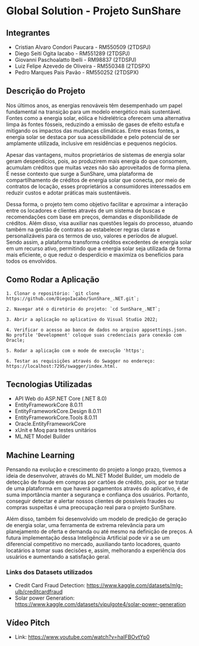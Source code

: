 # Global Solution - Projeto SunShare

## Integrantes
- Cristian Alvaro Condori Paucara - RM550509 (2TDSPJ)
- Diego Seiti Ogita Iacabo - RM551289 (2TDSPJ)
- Giovanni Paschoalatto Ibelli - RM98837 (2TDSPJ)
- Luiz Felipe Azevedo de Oliveira - RM550348 (2TDSPX)
- Pedro Marques Pais Pavão - RM550252 (2TDSPX)

## Descrição do Projeto
Nos últimos anos, as energias renováveis têm desempenhado um papel fundamental na transição para um modelo energético mais sustentável. Fontes como a energia solar, eólica e hidrelétrica oferecem uma alternativa limpa às fontes fósseis, reduzindo a emissão de gases de efeito estufa e mitigando os impactos das mudanças climáticas. Entre essas fontes, a energia solar se destaca por sua acessibilidade e pelo potencial de ser amplamente utilizada, inclusive em residências e pequenos negócios.

Apesar das vantagens, muitos proprietários de sistemas de energia solar geram desperdícios, pois, ao produzirem mais energia do que consomem, acumulam créditos que muitas vezes não são aproveitados de forma plena. É nesse contexto que surge a SunShare, uma plataforma de compartilhamento de créditos de energia solar que conecta, por meio de contratos de locação, esses proprietários a consumidores interessados em reduzir custos e adotar práticas mais sustentáveis. 

Dessa forma, o projeto tem como objetivo facilitar e aproximar a interação entre os locadores e clientes através de um sistema de buscas e recomendações com base em preços, demandas e disponibilidade de créditos. Além disso, visa auxiliar nas questões legais do processo, atuando também na gestão de contratos ao estabelecer regras claras e personalizáveis para os termos de uso, valores e períodos de aluguel. Sendo assim, a plataforma transforma créditos excedentes de energia solar em um recurso ativo, permitindo que a energia solar seja utilizada de forma mais eficiente, o que reduz o desperdício e maximiza os benefícios para todos os envolvidos.

## Como Rodar a Aplicação
    1. Clonar o repositório: `git clone https://github.com/DiegoIacabo/SunShare_.NET.git`;
    
    2. Navegar até o diretório do projeto: `cd SunShare_.NET`;

    3. Abrir a aplicação no aplicativo do Visual Studio 2022;

    4. Verificar o acesso ao banco de dados no arquivo appsettings.json. No profile 'Development' coloque suas credenciais para conexão com Oracle;

    5. Rodar a aplicação com o mode de execução 'https';

    6. Testar as requisições através do Swagger no endereço: https://localhost:7295/swagger/index.html.

## Tecnologias Utilizadas
- API Web do ASP.NET Core (.NET 8.0)
- EntityFrameworkCore 8.0.11
- EntityFrameworkCore.Design 8.0.11
- EntityFrameworkCore.Tools 8.0.11
- Oracle.EntityFrameworkCore 
- xUnit e Moq para testes unitários
- ML.NET Model Builder

## Machine Learning
Pensando na evolução e crescimento do projeto a longo prazo, tivemos a ideia de desenvolver, através do ML.NET Model Builder, um modelo de detecção de fraude em compras por cartões de crédito, pois, por se tratar de uma plataforma em que haverá pagamentos através do aplicativo, é de suma importância manter a segurança e confiança dos usuários. Portanto, conseguir detectar e alertar nossos clientes de possíveis fraudes ou compras suspeitas é uma preocupação real para o projeto SunShare.         

Além disso, também foi desenvolvido um modelo de predição de geração de energia solar, uma ferramenta de extrema relevância para um planejamento de oferta e demanda ou até mesmo na definição de preços. A futura implementação dessa Inteligência Artificial pode vir a se um diferencial competitivo no mercado, auxiliando tanto locadores, quanto locatários a tomar suas decisões e, assim, melhorando a experiência dos usuários e aumentando a satisfação geral. 

### Links dos Datasets utilizados
- Credit Card Fraud Detection: https://www.kaggle.com/datasets/mlg-ulb/creditcardfraud
- Solar power Generation: https://www.kaggle.com/datasets/vipulgote4/solar-power-generation

## Vídeo Pitch
- Link: https://www.youtube.com/watch?v=haIFBOvtYp0